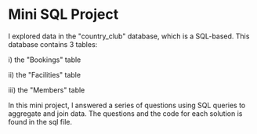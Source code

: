 # Mini SQL Project

I explored data in the "country_club" database, which is a SQL-based. This database
contains 3 tables: <br>
<p> i) the "Bookings" table </p>
    <p> ii) the "Facilities" table <br>
    <p> iii) the "Members" table <br>

In this mini project, I answered a series of questions using SQL queries to aggregate and join data. The questions and the code for each solution is found in the sql file.

